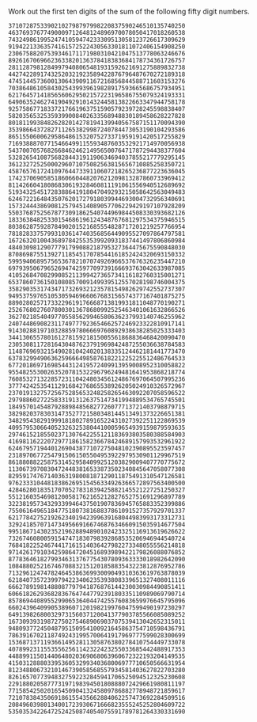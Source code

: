 Work out the first ten digits of the sum of the following 
fifty digit numbers.

	37107287533902102798797998220837590246510135740250
	46376937677490009712648124896970078050417018260538
	74324986199524741059474233309513058123726617309629
	91942213363574161572522430563301811072406154908250
	23067588207539346171171980310421047513778063246676
	89261670696623633820136378418383684178734361726757
	28112879812849979408065481931592621691275889832738
	44274228917432520321923589422876796487670272189318
	47451445736001306439091167216856844588711603153276
	70386486105843025439939619828917593665686757934951
	62176457141856560629502157223196586755079324193331
	64906352462741904929101432445813822663347944758178
	92575867718337217661963751590579239728245598838407
	58203565325359399008402633568948830189458628227828
	80181199384826282014278194139940567587151170094390
	35398664372827112653829987240784473053190104293586
	86515506006295864861532075273371959191420517255829
	71693888707715466499115593487603532921714970056938
	54370070576826684624621495650076471787294438377604
	53282654108756828443191190634694037855217779295145
	36123272525000296071075082563815656710885258350721
	45876576172410976447339110607218265236877223636045
	17423706905851860660448207621209813287860733969412
	81142660418086830619328460811191061556940512689692
	51934325451728388641918047049293215058642563049483
	62467221648435076201727918039944693004732956340691
	15732444386908125794514089057706229429197107928209
	55037687525678773091862540744969844508330393682126
	18336384825330154686196124348767681297534375946515
	80386287592878490201521685554828717201219257766954
	78182833757993103614740356856449095527097864797581
	16726320100436897842553539920931837441497806860984
	48403098129077791799088218795327364475675590848030
	87086987551392711854517078544161852424320693150332
	59959406895756536782107074926966537676326235447210
	69793950679652694742597709739166693763042633987085
	41052684708299085211399427365734116182760315001271
	65378607361501080857009149939512557028198746004375
	35829035317434717326932123578154982629742552737307
	94953759765105305946966067683156574377167401875275
	88902802571733229619176668713819931811048770190271
	25267680276078003013678680992525463401061632866526
	36270218540497705585629946580636237993140746255962
	24074486908231174977792365466257246923322810917141
	91430288197103288597806669760892938638285025333403
	34413065578016127815921815005561868836468420090470
	23053081172816430487623791969842487255036638784583
	11487696932154902810424020138335124462181441773470
	63783299490636259666498587618221225225512486764533
	67720186971698544312419572409913959008952310058822
	95548255300263520781532296796249481641953868218774
	76085327132285723110424803456124867697064507995236
	37774242535411291684276865538926205024910326572967
	23701913275725675285653248258265463092207058596522
	29798860272258331913126375147341994889534765745501
	18495701454879288984856827726077713721403798879715
	38298203783031473527721580348144513491373226651381
	34829543829199918180278916522431027392251122869539
	40957953066405232632538044100059654939159879593635
	29746152185502371307642255121183693803580388584903
	41698116222072977186158236678424689157993532961922
	62467957194401269043877107275048102390895523597457
	23189706772547915061505504953922979530901129967519
	86188088225875314529584099251203829009407770775672
	11306739708304724483816533873502340845647058077308
	82959174767140363198008187129011875491310547126581
	97623331044818386269515456334926366572897563400500
	42846280183517070527831839425882145521227251250327
	55121603546981200581762165212827652751691296897789
	32238195734329339946437501907836945765883352399886
	75506164965184775180738168837861091527357929701337
	62177842752192623401942399639168044983993173312731
	32924185707147349566916674687634660915035914677504
	99518671430235219628894890102423325116913619626622
	73267460800591547471830798392868535206946944540724
	76841822524674417161514036427982273348055556214818
	97142617910342598647204516893989422179826088076852
	87783646182799346313767754307809363333018982642090
	10848802521674670883215120185883543223812876952786
	71329612474782464538636993009049310363619763878039
	62184073572399794223406235393808339651327408011116
	66627891981488087797941876876144230030984490851411
	60661826293682836764744779239180335110989069790714
	85786944089552990653640447425576083659976645795096
	66024396409905389607120198219976047599490197230297
	64913982680032973156037120041377903785566085089252
	16730939319872750275468906903707539413042652315011
	94809377245048795150954100921645863754710598436791
	78639167021187492431995700641917969777599028300699
	15368713711936614952811305876380278410754449733078
	40789923115535562561142322423255033685442488917353
	44889911501440648020369068063960672322193204149535
	41503128880339536053299340368006977710650566631954
	81234880673210146739058568557934581403627822703280
	82616570773948327592232845941706525094512325230608
	22918802058777319719839450180888072429661980811197
	77158542502016545090413245809786882778948721859617
	72107838435069186155435662884062257473692284509516
	20849603980134001723930671666823555245252804609722
	53503534226472524250874054075591789781264330331690

